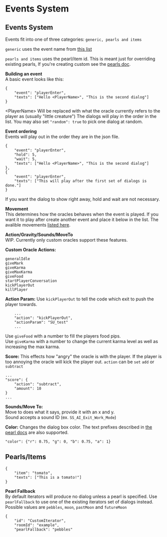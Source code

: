 # Events System
## Events System
Events fit into one of three categories:
`generic, pearls and items`

`generic` uses the event name from [this list](/docs/eventIds.md)

`pearls and items` uses the pearl/item id. This is meant just for overriding existing pearls, If you're creating custom see the [pearls doc](/docs/pearls.md).

**Building an event**  
A basic event looks like this:

```
{
    "event": "playerEnter",
    "texts": ["Hello <PlayerName>", "This is the second dialog"]
}
```
\<PlayerName\> Will be replaced with what the oracle currently refers to the player as (usually "little creature")
The dialogs will play in the order in the list. You may also set `"random": true` to pick one dialog at random.

**Event ordering**  
Events will play out in the order they are in the json file.
```
{
    "event": "playerEnter",
    "hold": 5,
    "wait": 5,
    "texts": ["Hello <PlayerName>", "This is the second dialog"]
},
{
    "event": "playerEnter",
    "texts": ["This will play after the first set of dialogs is done."]
}
```
If you want the dialog to show right away, hold and wait are not necessary. 

**Movement**  
This determines how the oracles behaves when the event is played. If you want it to play after create another event and place it below in the list.
The avalible movements [listed here](/docs/eventIds.md).

**Action/Gravity/Sounds/MoveTo**  
WIP. Currently only custom oracles support these features.

**Custom Oracle Actions:**  
```
generalIdle
giveMark
giveKarma
giveMaxKarma
giveFood
startPlayerConversation
kickPlayerOut
killPlayer
```

**Action Param:**
Use `kickPlayerOut` to tell the code which exit to push the player towards.
```
    ...
    "action": "kickPlayerOut",
    "actionParam": "SU_test"
    ...
```  
Use `giveFood` with a number to fill the players food pips.  
Use `giveKarma` with a number to change the current karma level as well as increasing the max karma.

**Score:**
This effects how "angry" the oracle is with the player. If the player is too annoying the oracle will kick the player out. `action` can be `set` `add` or `subtract`
```
...
"score": {
    "action": "subtract",
    "amount": 10
}
...
```
**Sounds/Move To:**  
Move to does what it says, provide it with an x and y.  
Sound accepts a sound ID (ex. `SS_AI_Exit_Work_Mode`)

**Color:**
Changes the dialog box color. The text prefixes described in [the pearl docs](/docs/pearls.md) are also supported.
```
"color": {"r": 0.75, "g": 0, "b": 0.75, "a": 1}
```

## Pearls/Items
```
{
    "item": "tomato",
    "texts": ["This is a tomato!"]
}
```
**Pearl Fallback**  
By default iterators will produce no dialog unless a pearl is specified. Use `pearlFallback` to use one of the existing iterators set of dialogs instead. Possible values are `pebbles`, `moon`, `pastMoon` and `futureMoon`
```
{
    "id": "CustomIterator",
    "roomId": "example",
    "pearlFallback": "pebbles"
```
